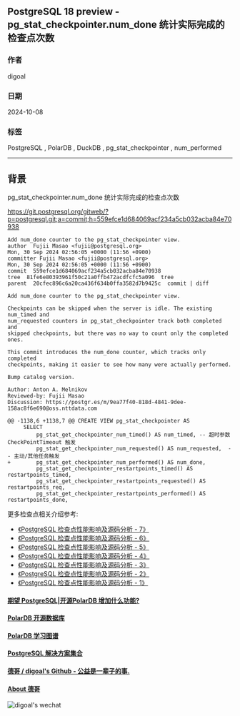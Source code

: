 ## PostgreSQL 18 preview - pg_stat_checkpointer.num_done 统计实际完成的检查点次数      
                                                                          
### 作者                                              
digoal                                              
                                                     
### 日期                                                   
2024-10-08                                             
                                                  
### 标签                                                
PostgreSQL , PolarDB , DuckDB , pg_stat_checkpointer , num_performed                      
                                                                         
----                                                  
                                                                
## 背景              
pg_stat_checkpointer.num_done 统计实际完成的检查点次数      
      
https://git.postgresql.org/gitweb/?p=postgresql.git;a=commit;h=559efce1d684069acf234a5cb032acba84e70938      
```      
Add num_done counter to the pg_stat_checkpointer view.      
author  Fujii Masao <fujii@postgresql.org>        
Mon, 30 Sep 2024 02:56:05 +0000 (11:56 +0900)      
committer Fujii Masao <fujii@postgresql.org>        
Mon, 30 Sep 2024 02:56:05 +0000 (11:56 +0900)      
commit  559efce1d684069acf234a5cb032acba84e70938      
tree  81fe6e80393961f50c21a0ffb472acdfcfc5a096  tree      
parent  20cfec896c6a20ca436f634b0ffa3582d7b9425c  commit | diff      
      
Add num_done counter to the pg_stat_checkpointer view.      
      
Checkpoints can be skipped when the server is idle. The existing num_timed and      
num_requested counters in pg_stat_checkpointer track both completed and      
skipped checkpoints, but there was no way to count only the completed ones.      
      
This commit introduces the num_done counter, which tracks only completed      
checkpoints, making it easier to see how many were actually performed.      
      
Bump catalog version.      
      
Author: Anton A. Melnikov      
Reviewed-by: Fujii Masao      
Discussion: https://postgr.es/m/9ea77f40-818d-4841-9dee-158ac8f6e690@oss.nttdata.com      
```      
      
      
```      
@@ -1138,6 +1138,7 @@ CREATE VIEW pg_stat_checkpointer AS      
     SELECT      
         pg_stat_get_checkpointer_num_timed() AS num_timed, -- 超时参数 CheckPointTimeout 触发      
         pg_stat_get_checkpointer_num_requested() AS num_requested,  -- 主动/其他任务触发       
+        pg_stat_get_checkpointer_num_performed() AS num_done,      
         pg_stat_get_checkpointer_restartpoints_timed() AS restartpoints_timed,      
         pg_stat_get_checkpointer_restartpoints_requested() AS restartpoints_req,      
         pg_stat_get_checkpointer_restartpoints_performed() AS restartpoints_done,      
```      
      
更多检查点相关介绍参考:      
- [《PostgreSQL 检查点性能影响及源码分析 - 7》](../201505/20150506_07.md)        
- [《PostgreSQL 检查点性能影响及源码分析 - 6》](../201505/20150506_06.md)        
- [《PostgreSQL 检查点性能影响及源码分析 - 5》](../201505/20150506_05.md)        
- [《PostgreSQL 检查点性能影响及源码分析 - 4》](../201505/20150506_04.md)        
- [《PostgreSQL 检查点性能影响及源码分析 - 3》](../201505/20150506_03.md)        
- [《PostgreSQL 检查点性能影响及源码分析 - 2》](../201505/20150506_02.md)        
- [《PostgreSQL 检查点性能影响及源码分析 - 1》](../201505/20150506_01.md)        
      
  
#### [期望 PostgreSQL|开源PolarDB 增加什么功能?](https://github.com/digoal/blog/issues/76 "269ac3d1c492e938c0191101c7238216")
  
  
#### [PolarDB 开源数据库](https://openpolardb.com/home "57258f76c37864c6e6d23383d05714ea")
  
  
#### [PolarDB 学习图谱](https://www.aliyun.com/database/openpolardb/activity "8642f60e04ed0c814bf9cb9677976bd4")
  
  
#### [PostgreSQL 解决方案集合](../201706/20170601_02.md "40cff096e9ed7122c512b35d8561d9c8")
  
  
#### [德哥 / digoal's Github - 公益是一辈子的事.](https://github.com/digoal/blog/blob/master/README.md "22709685feb7cab07d30f30387f0a9ae")
  
  
#### [About 德哥](https://github.com/digoal/blog/blob/master/me/readme.md "a37735981e7704886ffd590565582dd0")
  
  
![digoal's wechat](../pic/digoal_weixin.jpg "f7ad92eeba24523fd47a6e1a0e691b59")
  
